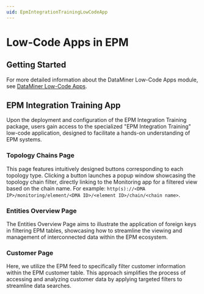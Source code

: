 ```yaml
---
uid: EpmIntegrationTrainingLowCodeApp
---
```


# Low-Code Apps in EPM

## Getting Started

For more detailed information about the DataMiner Low-Code Apps module, see [DataMiner Low-Code Apps](xref:Application_framework).

## EPM Integration Training App

Upon the deployment and configuration of the EPM Integration Training package, users gain access to the specialized "EPM Integration Training" low-code application, designed to facilitate a hands-on understanding of EPM systems.

### Topology Chains Page

This page features intuitively designed buttons corresponding to each topology type. Clicking a button launches a popup window showcasing the topology chain filter, directly linking to the Monitoring app for a filtered view based on the chain name. For example: `http(s)://<DMA IP>/monitoring/element/<DMA ID>/<element ID>/chain/<chain name>`.

### Entities Overview Page

The Entities Overview Page aims to illustrate the application of foreign keys in filtering EPM tables, showcasing how to streamline the viewing and management of interconnected data within the EPM ecosystem.

### Customer Page

Here, we utilize the EPM feed to specifically filter customer information within the EPM customer table. This approach simplifies the process of accessing and analyzing customer data by applying targeted filters to streamline data searches.